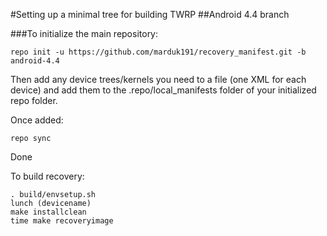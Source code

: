 #Setting up a minimal tree for building TWRP
##Android 4.4 branch

###To initialize the main repository:

````
repo init -u https://github.com/marduk191/recovery_manifest.git -b android-4.4
````
Then add any device trees/kernels you need to a file (one XML for each device) and add them to the .repo/local_manifests folder of your initialized repo folder.

Once added:
````
repo sync
````
Done

To build recovery:
````
. build/envsetup.sh
lunch (devicename)
make installclean
time make recoveryimage
````